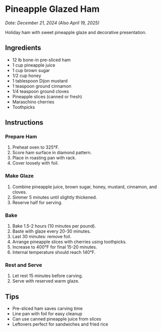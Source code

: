 # Pineapple Glazed Ham

*Date: December 21, 2024 (Also April 19, 2025)*

Holiday ham with sweet pineapple glaze and decorative presentation.

## Ingredients
- 12 lb bone-in pre-sliced ham
- 1 cup pineapple juice
- 1 cup brown sugar
- 1/2 cup honey
- 1 tablespoon Dijon mustard
- 1 teaspoon ground cinnamon
- 1/4 teaspoon ground cloves
- Pineapple slices (canned or fresh)
- Maraschino cherries
- Toothpicks

## Instructions

### Prepare Ham
1. Preheat oven to 325°F.
2. Score ham surface in diamond pattern.
3. Place in roasting pan with rack.
4. Cover loosely with foil.

### Make Glaze
1. Combine pineapple juice, brown sugar, honey, mustard, cinnamon, and cloves.
2. Simmer 5 minutes until slightly thickened.
3. Reserve half for serving.

### Bake
1. Bake 1.5-2 hours (10 minutes per pound).
2. Baste with glaze every 20-30 minutes.
3. Last 30 minutes: remove foil.
4. Arrange pineapple slices with cherries using toothpicks.
5. Increase to 400°F for final 15-20 minutes.
6. Internal temperature should reach 140°F.

### Rest and Serve
1. Let rest 15 minutes before carving.
2. Serve with reserved warm glaze.

## Tips
- Pre-sliced ham saves carving time
- Line pan with foil for easy cleanup
- Can use canned pineapple juice from slices
- Leftovers perfect for sandwiches and fried rice